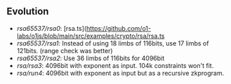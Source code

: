 ## Evolution

* *rsa65537/rsa0*: [rsa.ts](https://github.com/o1-labs/o1js/blob/main/src/examples/crypto/rsa/rsa.ts
* *rsa65537/rsa1*: Instead of using 18 limbs of 116bits, use 17 limbs of 121bits. (range check was better)
* *rsa65537/rsa2*: Use 36 limbs of 116bits for 4096bit
* *rsa/rsa3*: 4096bit with exponent as input. 104k constraints won't fit.
* *rsa/run4*: 4096bit with exponent as input but as a recursive zkprogram.

